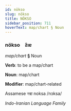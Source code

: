 ```yaml
---
id: nökso
slug: nökso
title: NÖKSO
sidebar_position: 711
hoverText: map/chart § Noun
---
```


### nökso&emsp;<span kind="abugida">ƨ̑ıɐ</span>

*map/chart* **§** Noun

**Verb**: to be a map/chart

**Noun**: map/chart

**Modifier**: map/chart-related

Assamese নক্সা noksa /nɔksa/

*Indo-Iranian Language Family*
